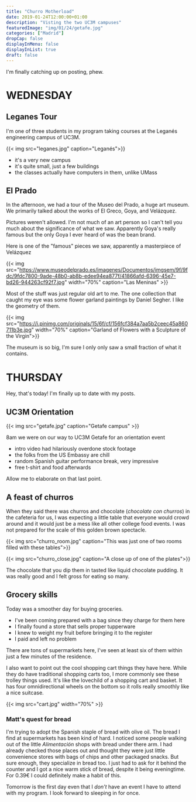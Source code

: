 ```yaml
---
title: "Churro Motherload"
date: 2019-01-24T12:00:00+01:00
description: "Visting the two UC3M campuses"
featuredImage: "img/01/24/getafe.jpg"
categories: ["Madrid"]
dropCap: false
displayInMenu: false
displayInList: true
draft: false
---
```


I'm finally catching up on posting, phew.

# WEDNESDAY

## Leganes Tour

I'm one of three students in my program taking courses at the Leganés engineering campus of UC3M.

{{< img src="leganes.jpg" caption="Leganés">}}

* it's a very new campus
* it's quite small, just a few buildings
* the classes actually have computers in them, unlike UMass

## El Prado

In the afternoon, we had a tour of the Museo del Prado, a huge art museum. We primarily talked about the works of El Greco, Goya, and Velázquez.

Pictures weren't allowed. I'm not much of an art person so I can't tell you much about the significance of what we saw. Apparently Goya's really famous but the only Goya I ever heard of was the bean brand.

Here is one of the "famous" pieces we saw, apparently a masterpiece of Velázquez

{{< img src="https://www.museodelprado.es/imagenes/Documentos/imgsem/9f/9fdc/9fdc7800-9ade-48b0-ab8b-edee94ea877f/41866afd-6396-45e7-bd26-944263cf92f7.jpg" width="70%" caption="Las Meninas" >}}

Most of the stuff was just regular old art to me. The one collection that caught my eye was some flower garland paintings by Daniel Segher. I like the geometry of them.

{{< img src="https://i.pinimg.com/originals/15/6f/cf/156fcf384a7aa5b2ceec45a860711b3e.jpg" width="70%" caption="Garland of Flowers with a Sculpture of the Virgin">}}

The museum is so big, I'm sure I only only saw a small fraction of what it contains.

# THURSDAY

Hey, that's today! I'm finally up to date with my posts.

## UC3M Orientation

{{< img src="getafe.jpg" caption="Getafe campus" >}}

8am we were on our way to UC3M Getafe for an orientation event

* intro video had hilariously overdone stock footage
* the folks from the US Embassy are chill
* random Spanish guitar performance break, very impressive
* free t-shirt and food afterwards

Allow me to elaborate on that last point.

## A feast of churros

When they said there was churros and chocolate (*chocolate con churros*) in the cafeteria for us, I was expecting a little table that everyone would crowd around and it would just be a mess like all other college food events. I was not prepared for the scale of this golden brown spectacle.

{{< img src="churro_room.jpg" caption="This was just one of two rooms filled with these tables">}}

{{< img src="churro_close.jpg" caption="A close up of one of the plates">}}

The chocolate that you dip them in tasted like liquid chocolate pudding. It was really good and I felt gross for eating so many.

## Grocery skills

Today was a smoother day for buying groceries.

* I've been coming prepared with a bag since they charge for them here
* I finally found a store that sells proper tupperware
* I knew to weight my fruit before bringing it to the register
* I paid and left no problem

There are tons of supermarkets here, I've seen at least six of them within just a few minutes of the residence.

I also want to point out the cool shopping cart things they have here. While they do have traditional shopping carts too, I more commonly see these trolley things used. It's like the lovechild of a shopping cart and basket. It has four omnidirectional wheels on the bottom so it rolls really smoothly like a nice suitcase.

{{< img src="cart.jpg" width="70%" >}}

### Matt's quest for bread

I'm trying to adopt the Spanish staple of bread with olive oil. The bread I find at supermarkets has been kind of hard. I noticed some people walking out of the little *Alimentación* shops with bread under there arm. I had already checked those places out and thought they were just little convenience stores with bags of chips and other packaged snacks. But sure enough, they specialize in bread too. I just had to ask for it behind the counter and I got a nice warm stick of bread, despite it being eveningtime. For 0.39€ I could definitely make a habit of this.

Tomorrow is the first day even that I *don't* have an event I have to attend with my program. I look forward to sleeping in for once.

